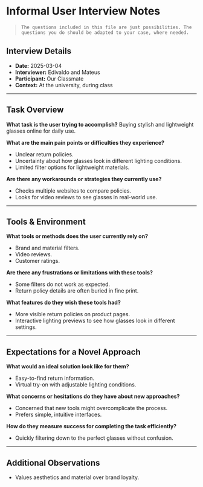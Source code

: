 # Informal User Interview Notes

>     The questions included in this file are just possibilities. The questions you do should be adapted to your case, where needed.

## Interview Details

-   **Date:** 2025-03-04
-   **Interviewer:** Edivaldo and Mateus
-   **Participant:** Our Classmate
-   **Context:** At the university, during class

---

## Task Overview

**What task is the user trying to accomplish?**
Buying stylish and lightweight glasses online for daily use.

**What are the main pain points or difficulties they experience?**

-   Unclear return policies.
-   Uncertainty about how glasses look in different lighting conditions.
-   Limited filter options for lightweight materials.

**Are there any workarounds or strategies they currently use?**

-   Checks multiple websites to compare policies.
-   Looks for video reviews to see glasses in real-world use.

---

## Tools & Environment

**What tools or methods does the user currently rely on?**

-   Brand and material filters.
-   Video reviews.
-   Customer ratings.

**Are there any frustrations or limitations with these tools?**

-   Some filters do not work as expected.
-   Return policy details are often buried in fine print.

**What features do they wish these tools had?**

-   More visible return policies on product pages.
-   Interactive lighting previews to see how glasses look in different settings.

---

## Expectations for a Novel Approach

**What would an ideal solution look like for them?**

-   Easy-to-find return information.
-   Virtual try-on with adjustable lighting conditions.

**What concerns or hesitations do they have about new approaches?**

-   Concerned that new tools might overcomplicate the process.
-   Prefers simple, intuitive interfaces.

**How do they measure success for completing the task efficiently?**

-   Quickly filtering down to the perfect glasses without confusion.

---

## Additional Observations

-   Values aesthetics and material over brand loyalty.
